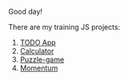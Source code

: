 Good day!

There are my training JS projects:

1. <a href="https://laranto-spb.github.io/JS-Training-Projects/TODO App/" target="_blank">TODO App </a>
2. <a href="https://laranto-spb.github.io/JS-Training-Projects/calculator/" target="_blank">Calculator </a>
3. <a href="https://laranto-spb.github.io/JS-Training-Projects/puzzle-game/" target="_blank">Puzzle-game</a>
4. <a href="https://laranto-spb.github.io/JS-Training-Projects/momentum/" target="_blank"> Momentum </a>

